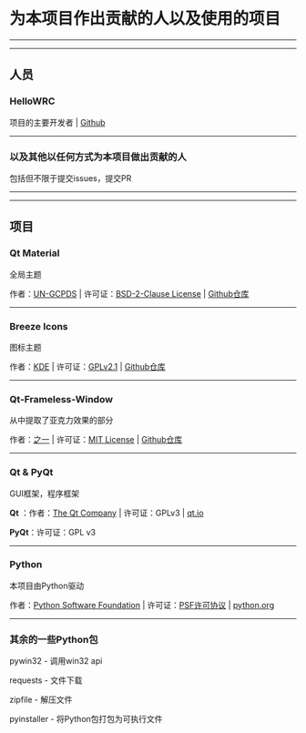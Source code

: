 # 为本项目作出贡献的人以及使用的项目

-----
-----

## 人员

### HelloWRC

项目的主要开发者 | [Github](https://github.com/HelloWRC)

-----

### 以及其他以任何方式为本项目做出贡献的人

包括但不限于提交issues，提交PR

-----
-----

## 项目

###  Qt Material

全局主题 

作者：[UN-GCPDS](https://github.com/UN-GCPDS) | 许可证：[BSD-2-Clause License](https://github.com/UN-GCPDS/qt-material/blob/master/LICENSE) | [Github仓库](https://github.com/UN-GCPDS/qt-material)


------
### Breeze Icons

图标主题

作者：[KDE](https://github.com/KDE) | 许可证：[GPLv2.1](https://github.com/KDE/breeze-icons/blob/master/COPYING.LIB) | [Github仓库](https://github.com/KDE/breeze-icons)

------
### Qt-Frameless-Window

从中提取了亚克力效果的部分

作者：[之一](https://github.com/zhiyiYo) | 许可证：[MIT License](https://github.com/zhiyiYo/PyQt-Frameless-Window/blob/master/LICENSE) | [Github仓库](https://github.com/zhiyiYo/PyQt-Frameless-Window)

------
### Qt & PyQt

GUI框架，程序框架

**Qt** ：作者：[The Qt Company](https://www.qt.io/company) | 许可证：GPLv3 | [qt.io](https://www.qt.io)

**PyQt**：许可证：GPL v3


------
### Python

本项目由Python驱动

作者：[Python Software Foundation](https://www.python.org/psf-landing/) | 许可证：[PSF许可协议](https://docs.python.org/zh-cn/3/license.html#psf-license) | [python.org](https://python.org)

------
### 其余的一些Python包

pywin32 - 调用win32 api

requests - 文件下载

zipfile - 解压文件

pyinstaller - 将Python包打包为可执行文件